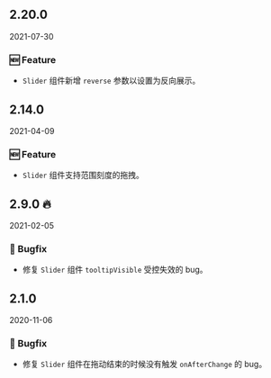 ## 2.20.0

2021-07-30

### 🆕 Feature

- `Slider` 组件新增 `reverse` 参数以设置为反向展示。

## 2.14.0

2021-04-09

### 🆕 Feature

- `Slider` 组件支持范围刻度的拖拽。

## 2.9.0 🔥

2021-02-05

### 🐛 Bugfix

- 修复 `Slider` 组件 `tooltipVisible` 受控失效的 bug。

## 2.1.0

2020-11-06

### 🐛 Bugfix

- 修复 `Slider` 组件在拖动结束的时候没有触发 `onAfterChange` 的 bug。

